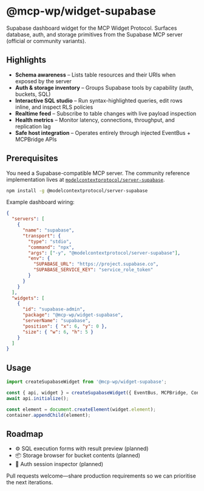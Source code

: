 # @mcp-wp/widget-supabase

Supabase dashboard widget for the MCP Widget Protocol. Surfaces database, auth, and storage primitives from the Supabase MCP server (official or community variants).

## Highlights

- **Schema awareness** – Lists table resources and their URIs when exposed by the server
- **Auth & storage inventory** – Groups Supabase tools by capability (auth, buckets, SQL)
- **Interactive SQL studio** – Run syntax-highlighted queries, edit rows inline, and inspect RLS policies
- **Realtime feed** – Subscribe to table changes with live payload inspection
- **Health metrics** – Monitor latency, connections, throughput, and replication lag
- **Safe host integration** – Operates entirely through injected EventBus + MCPBridge APIs

## Prerequisites

You need a Supabase-compatible MCP server. The community reference implementation lives at [`modelcontextprotocol/server-supabase`](https://github.com/modelcontextprotocol/server-supabase).

```bash
npm install -g @modelcontextprotocol/server-supabase
```

Example dashboard wiring:

```json
{
  "servers": [
    {
      "name": "supabase",
      "transport": {
        "type": "stdio",
        "command": "npx",
        "args": ["-y", "@modelcontextprotocol/server-supabase"],
        "env": {
          "SUPABASE_URL": "https://project.supabase.co",
          "SUPABASE_SERVICE_KEY": "service_role_token"
        }
      }
    }
  ],
  "widgets": [
    {
      "id": "supabase-admin",
      "package": "@mcp-wp/widget-supabase",
      "serverName": "supabase",
      "position": { "x": 6, "y": 0 },
      "size": { "w": 6, "h": 5 }
    }
  ]
}
```

## Usage

```ts
import createSupabaseWidget from '@mcp-wp/widget-supabase';

const { api, widget } = createSupabaseWidget({ EventBus, MCPBridge, Configuration }, bridge.getServerInfo('supabase'));
await api.initialize();

const element = document.createElement(widget.element);
container.appendChild(element);
```

## Roadmap

- ⚙️ SQL execution forms with result preview (planned)
- 📦 Storage browser for bucket contents (planned)
- 🔐 Auth session inspector (planned)

Pull requests welcome—share production requirements so we can prioritise the next iterations.
